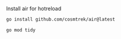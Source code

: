 Install air for hotreload
```bash
go install github.com/cosmtrek/air@latest
```

```bash
go mod tidy
```
